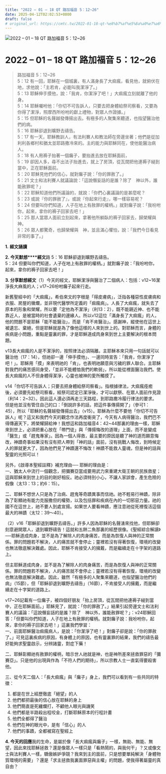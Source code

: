 ```yaml
---
title: "2022 – 01 – 18 QT 路加福音 5：12~26"
date: 2025-04-12T02:02:53+0800
draft: false
# original_url: https://cmtc.tw/2022-01-18-qt-%e8%b7%af%e5%8a%a0%e7%a6%8f%e9%9f%b3-5%ef%bc%9a1226
---
```


![2022 – 01 – 18 QT 路加福音 5：12\~26](/images/qt.jpg   "2022 – 01 – 18 QT 路加福音 5：12\~26")

# 2022 – 01 – 18 QT 路加福音 5：12\~26

> 路加福音 5：12\~26  
> 5：12 有一回，耶穌在一個城裏，有人滿身長了大痲瘋，看見他，就俯伏在地，求他說：「主若肯，必能叫我潔淨了。」  
> 5：13 耶穌伸手摸他，說：「我肯，你潔淨了吧！」大痲瘋立刻就離了他的身。  
> 5：14 耶穌囑咐他：「你切不可告訴人，只要去把身體給祭司察看，又要為你得了潔淨，照摩西所吩咐的獻上禮物，對眾人作證據。」  
> 5：15 但耶穌的名聲越發傳揚出去。有極多的人聚集來聽道，也指望醫治他們的病。  
> 5：16 耶穌卻退到曠野去禱告。  
> 5：17 有一天，耶穌教訓人，有法利賽人和教法師在旁邊坐著；他們是從加利利各鄉村和猶太並耶路撒冷來的。主的能力與耶穌同在，使他能醫治病人。  
> 5：18 有人用褥子抬著一個癱子，要抬進去放在耶穌面前，  
> 5：19 卻因人多，尋不出法子抬進去，就上了房頂，從瓦間把他連褥子縋到當中，正在耶穌面前。  
> 5：20 耶穌見他們的信心，就對癱子說：「你的罪赦了。」  
> 5：21 文士和法利賽人就議論說：「這說僭妄話的是誰？除了　神以外，誰能赦罪呢？」  
> 5：22 耶穌知道他們所議論的，就說：「你們心裏議論的是甚麼呢？  
> 5：23 或說『你的罪赦了』，或說『你起來行走』，哪一樣容易呢？  
> 5：24 但要叫你們知道，人子在地上有赦罪的權柄。」就對癱子說：「我吩咐你，起來，拿你的褥子回家去吧！」  
> 5：25 那人當眾人面前立刻起來，拿著他所躺臥的褥子回家去，歸榮耀與　神。  
> 5：26 眾人都驚奇，也歸榮耀與　神，並且滿心懼怕，說：「我們今日看見非常的事了。」

**1.** **經文誦讀**

**2. 今天默想****經文**路 5：16 耶穌卻退到曠野去禱告。  
5：24 但要叫你們知道，人子在地上有赦罪的權柄。」就對癱子說：「我吩咐你，起來，拿你的褥子回家去吧！」

**3. 分享默想經文**（1）今天的經文，耶穌潔淨與醫治了二個病人：包括：v12\~16潔淨長大麻風的人；v17\~26吩咐癱子起來行走。

新舊聖經中的「大痲瘋」，希伯來文的字根是「得皮膚病」，泛指各種惡性皮膚病和衣服、房屋的黴爛，並非現代醫學所定義的「痲瘋病」。人長了大痲瘋，就失去了原本的形象和榮耀，所以要「定他為不潔淨」（利13：2），既不能親近神、也不能靠近人，是被當時的社會遺棄的邊緣人。所以v12這位「滿身長了大痲瘋」的人，他的問題不是耶穌「能不能醫治」，而是「肯不肯醫治」。感謝神，縱使他在這世上被遺忘、棄絕，但是耶穌就是為了像他這樣的人來到世上的。對耶穌而言，身體的疾病是小問題，重點是靈裏的罪，才是耶穌道成肉身來到世上主要解決的根本問題。

v13長大痲瘋的人是不潔淨的，按照律法必須隔離。主耶穌本來只用一句話就可以醫治他（17：14），但祂卻一邊「伸手摸他」、一邊同時宣告：「我肯，你潔淨了吧！」。耶穌用「摸」來表明祂的「肯」，也表明祂願意與污穢的罪人聯合。主耶穌對我們的痛苦感同身受，「並非不能體恤我們的軟弱」，所以能從裡面醫治我們。使長大痲瘋的人不但身體得潔淨，心靈也被神的愛所觸摸了。

v14「你切不可告訴人；只要去把身體給祭司察看」。指根據律法，大痲瘋痊癒後，必須要先給祭司察看，經祭司認定已潔淨後，才可以獻祭、在眾人面前作見證（利14：2\~32）。因此這人還必須再走三天路程，到耶路撒冷履行律法的要求。但是他並沒有管住自己的口：「倒說許多的話，把這件事傳揚開了」（參可1：45），所以「耶穌的名聲越發傳揚出去」（v15）。耶穌為什麼不要他「你切不可告訴人」呢？這又和我們今天的觀念作法再度衝突了，今天有人病得醫治，我們巴不得傳遍天下，將榮耀歸給神！我想這和路加福音4：42\~44那裏的理由一樣，耶穌來到世上，必須把重心放在「帶門徒」與「傳揚悔改的道理」上面，而不是變成「醫生」或「趕鬼專家」。因為一個人得救，最主要的原因是聽了神的道而願意悔改，神蹟奇事如果沒有沒有把人帶到「神的話」面前，沒有挑戰人悔改，到時候定人的罪就更大了，因為他們見了神蹟還不悔改！神蹟不能救人靈魂，但是神的話與聖靈的光照可以！

另外，《啟導本聖經註釋》補充理由── 耶穌的理由是：  
一、猶太人中流行一個觀念，把彌賽亞當成要用武力來重建大衛王朝的民族救星；這與耶穌來到世上的目的剛好相反。祂必須特別小心，不讓人家誤會，產生危險的假像（太13：13；約6：15）。

二、耶穌不想世人只是為了治病、趕鬼等奇蹟異事而信祂。祂不輕易行神蹟，除非為了彰顯祂有能力克服撒但的權勢，以及包括罪和疾病在內的一切邪惡力量。祂的國不在這世上，祂不要人到處宣揚。如果世人要看神蹟，應注意祂從死裡復活這個最大的神蹟（太12：39～40）。

（2）v16「耶穌卻退到曠野去禱告。」許多人因為耶穌的名聲湧來找他，但耶穌卻刻意避開眾人，退到曠野禱告！這就和五餅二魚那裏的經歷很像。《聖經綜合解讀》──耶穌道成肉身，並不是為了解除人的肉身痛苦，而是為恢復人與神的正常關係。罪的問題若不解決，人的痛苦就不會停止；靈裡若沒有得著恢復，環境的改變也無法徹底解決難處。因此，耶穌不肯接受人的擁戴，而是繼續走在十字架的道路上。

但主耶穌道成肉身，並不是為了解除人的肉身痛苦，而是為恢復人與神的正常關係。罪的問題若不解決，人的痛苦就不會停止；靈裡若沒有得著恢復，環境的改變也無法徹底解決難處。因此，雖然「有極多的人聚集來聽道，也指望醫治他們的病」（15節），但「耶穌卻退到曠野去禱告」（16節），不肯接受人的擁戴，而是繼續走在十字架的道路上。

v17\~26記載有一位癱子，被四個好朋友「抬上房頂，從瓦間把他連褥子縋到當中，正在耶穌面前。」耶穌見了，就說：「你的罪赦了。」結果引起旁邊文士和法利賽人的議論：「這說僭妄話的是誰？除了　神以外，誰能赦罪呢？」：v24耶穌回答：「但要叫你們知道，人子在地上有赦罪的權柄。就對癱子說：我吩咐你，起來，拿你的褥子回家去吧！」這裏我們學習：  
一、前面耶穌醫治痲瘋病人，是說：「你潔淨了吧！」對癱子卻是說：「你的罪赦了。」可見這裏疾病的原因，有身體上的原因，也有靈裏罪的結果，我們的禱告最好能夠求聖靈啟示，分辨諸靈，對症下藥！

二、耶穌彰顯祂有赦罪的權柄，暗示世人祂就是神，也是神所差來拯救罪惡的「彌賽亞」。只是他的出現與作為「不符人們的期待」，所以宗教人士一直氣得要殺害他。

三、從今天二個人：「長大痲瘋」與「癱子」身上，我們可以看到有一些共同的特徵：  
1. 都是在世上經歷徹底「絕望」的人  
2. 他們都把最後的信心放在耶穌的身上  
3. 他們簡直是死纏爛打，不顧他人眼光與譏笑  
4. 他們都是半路殺出程咬金，打斷耶穌原本的行程計畫  
5. 他們全都得了醫治  
6. 他們在神的眼光中，是有「信心」的人  
7. 他們的事蹟，全都被寫在聖經上

**4. 今天的回應**我的生命，是屬於像「長大痲瘋與癱子」一樣，無助、無能、無望，因此來找耶穌拯救？還是像眾人一樣只是「看熱鬧的，與我何干」？又或像文士與法利賽人一樣，驕傲嫉妒爭競？我來到主的面前，只是想要單純解決「身體物質環境的需要」？還是「求主拯救我裏面罪惡與主權」的問題，使我得著屬靈的真自由？